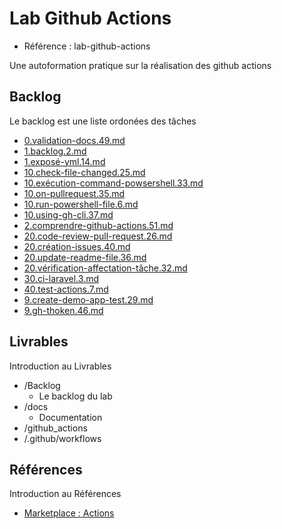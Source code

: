 # Lab Github Actions 

- Référence :  lab-github-actions 

Une autoformation pratique sur la réalisation des github actions  

## Backlog 

Le backlog est une liste ordonées des tâches 

- [0.validation-docs.49.md](./Backlog/0.validation-docs.49.md) 
- [1.backlog.2.md](./Backlog/1.backlog.2.md) 
- [1.exposé-yml.14.md](./Backlog/1.exposé-yml.14.md) 
- [10.check-file-changed.25.md](./Backlog/10.check-file-changed.25.md) 
- [10.exécution-command-powsershell.33.md](./Backlog/10.exécution-command-powsershell.33.md) 
- [10.on-pullrequest.35.md](./Backlog/10.on-pullrequest.35.md) 
- [10.run-powershell-file.6.md](./Backlog/10.run-powershell-file.6.md) 
- [10.using-gh-cli.37.md](./Backlog/10.using-gh-cli.37.md) 
- [2.comprendre-github-actions.51.md](./Backlog/2.comprendre-github-actions.51.md) 
- [20.code-review-pull-request.26.md](./Backlog/20.code-review-pull-request.26.md) 
- [20.création-issues.40.md](./Backlog/20.création-issues.40.md) 
- [20.update-readme-file.36.md](./Backlog/20.update-readme-file.36.md) 
- [20.vérification-affectation-tâche.32.md](./Backlog/20.vérification-affectation-tâche.32.md) 
- [30.ci-laravel.3.md](./Backlog/30.ci-laravel.3.md) 
- [40.test-actions.7.md](./Backlog/40.test-actions.7.md) 
- [9.create-demo-app-test.29.md](./Backlog/9.create-demo-app-test.29.md) 
- [9.gh-thoken.46.md](./Backlog/9.gh-thoken.46.md) 
## Livrables 

Introduction au Livrables 

- /Backlog 
  - Le backlog du lab 
- /docs 
  - Documentation 
- /github_actions 
- /.github/workflows 
## Références 

Introduction au Références 

- [Marketplace : Actions](https://github.com/marketplace?category=project-management&query=label&type=actions) 

